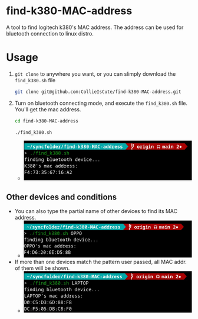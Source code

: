 find-k380-MAC-address
===
A tool to find logitech k380's MAC address. The address can be used for bluetooth connection to linux distro.

# Usage
1. `git clone` to anywhere you want, or you can slimply download the `find_k380.sh` file
	```bash
	git clone git@github.com:CollieIsCute/find-k380-MAC-address.git
	```
2. Turn on bluetooth connecting mode, and execute the `find_k380.sh` file. You'll get the mac address.
	```bash
	cd find-k380-MAC-address
	```
	```bash
	./find_k380.sh
	```
   - ![](pics/1.jpg)

## Other devices and conditions
- You can also type the partial name of other devices to find its MAC address.
  - ![](pics/2.jpg)
- If more than one devices match the pattern user passed, all MAC addr. of them will be shown.
  - ![](pics/3.jpg)